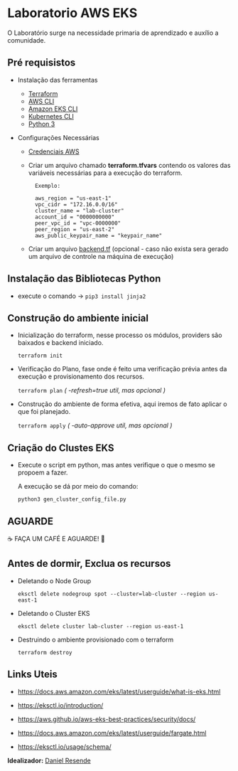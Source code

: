 # Laboratorio AWS EKS


O Laboratório surge na necessidade primaria de aprendizado e auxílio a comunidade.

## Pré requisistos

- Instalação das ferramentas
    - [Terraform](https://www.terraform.io/downloads.html)
    - [AWS CLI](https://docs.aws.amazon.com/cli/latest/userguide/install-cliv2.html)
    - [Amazon EKS CLI](https://eksctl.io/introduction/#installation)
    - [Kubernetes CLI](https://kubernetes.io/docs/tasks/tools/install-kubectl/)
    - [Python 3](https://www.python.org/downloads/)

- Configurações Necessárias
    - [Credenciais AWS](https://docs.aws.amazon.com/cli/latest/userguide/cli-configure-files.html)
    - Criar um arquivo chamado **terraform.tfvars** contendo os valores das variáveis necessárias para a execução do terraform.

            Exemplo: 
            
            aws_region = "us-east-1"
            vpc_cidr = "172.16.0.0/16"
            cluster_name = "lab-cluster"
            account_id = "0000000000"
            peer_vpc_id = "vpc-0000000"
            peer_region = "us-east-2"
            aws_public_keypair_name = "keypair_name"
            
    - Criar um arquivo [backend.tf](https://www.terraform.io/docs/language/settings/backends/s3.html) (opcional - caso não exista sera gerado um arquivo de controle na máquina de execução)

## Instalação das Bibliotecas Python
- execute o comando   -> `pip3 install jinja2`

## Construção do ambiente inicial

- Inicialização do terraform, nesse processo os módulos, providers são baixados e backend iniciado.

    `terraform init` 
- Verificação do Plano, fase onde é feito uma verificação prévia antes da execução e provisionamento dos recursos. 

    `terraform plan` _( -refresh=true util, mas opcional )_
- Construção do ambiente de forma efetiva, aqui iremos de fato aplicar o que foi planejado.

    `terraform apply` _( -auto-approve util, mas opcional )_

## Criação do Clustes EKS 

- Execute o script em python, mas antes verifique o que o mesmo se propoem a fazer.

    A execução se dá por meio do comando:

    `python3 gen_cluster_config_file.py`


## AGUARDE
:coffee: FAÇA UM CAFÉ E AGUARDE! :smoking:

## Antes de dormir, Exclua os recursos 

- Deletando o Node Group

     `eksctl delete nodegroup spot --cluster=lab-cluster --region us-east-1`
- Deletando o Cluster EKS

    `eksctl delete cluster lab-cluster --region us-east-1`
- Destruindo o ambiente provisionado com o terraform

    `terraform destroy`


## Links Uteis

- https://docs.aws.amazon.com/eks/latest/userguide/what-is-eks.html

- https://eksctl.io/introduction/

- https://aws.github.io/aws-eks-best-practices/security/docs/

- https://docs.aws.amazon.com/eks/latest/userguide/fargate.html

- https://eksctl.io/usage/schema/


**Idealizador:** [Daniel Resende](https://github.com/dresende88)